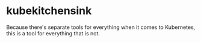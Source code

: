 # kubekitchensink
Because there's separate tools for everything when it comes to Kubernetes, this is a tool for everything that is not.

